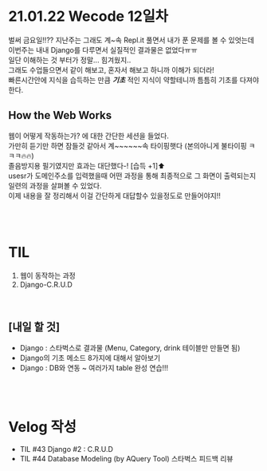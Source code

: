 # 21.01.22 Wecode 12일차
벌써 금요일!!?? 지난주는 그래도 계~속 Repl.it 풀면서 내가 푼 문제를 볼 수 있엇는데 이번주는 내내 Django를 다루면서 실질적인 결과물은 없었다ㅠㅠ<br>
일단 이해하는 것 부터가 정말... 힘겨웠지..<br>
그래도 수업들으면서 같이 해보고, 혼자서 해보고 하니까 이해가 되더라!<br>
빠른시간안에 지식을 습득하는 만큼 **_기초_** 적인 지식이 약할테니까 틈틈히 기초를 다져야한다.

## How the Web Works
웹이 어떻게 작동하는가? 에 대한 간단한 세션을 들었다.<br>
가만히 듣기만 하면 잠들것 같아서 계~~~~~~속 타이핑햇다 (본의아니게 불타이핑 ㅋㅋㅋ🔥🔥)<br>
졸음방지용 필기였지만 효과는 대단했다-! [습득 +1]⬆️<br>
usesr가 도메인주소를 입력했을때 어떤 과정을 통해 최종적으로 그 화면이 출력되는지 일련의 과정을 살펴볼 수 있었다.<br>
이제 내용을 잘 정리해서 이걸 간단하게 대답할수 있을정도로 만들어야지!!

<br>
<br>

# TIL
1. 웹이 동작하는 과정
2. Django-C.R.U.D

<br>

## [내일 할 것]
- Django : 스타벅스로 결과물 (Menu, Category, drink 테이블만 만들면 됨)
- Django의 기초 메소드 8가지에 대해서 알아보기
- Django : DB와 연동 ~ 여러가지 table 완성 연습!!!

<br>
<br>

# Velog 작성
- TIL #43 Django #2 : C.R.U.D
- TIL #44 Database Modeling (by AQuery Tool) 스타벅스 피드백 리뷰
